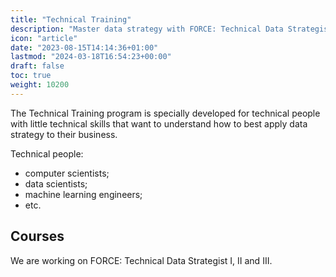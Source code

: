 ```yaml
---
title: "Technical Training"
description: "Master data strategy with FORCE: Technical Data Strategist courses tailored for computer scientists, engineers, and more."
icon: "article"
date: "2023-08-15T14:14:36+01:00"
lastmod: "2024-03-18T16:54:23+00:00"
draft: false
toc: true
weight: 10200
---
```



The Technical Training program is specially developed for technical people with  little technical skills that want to understand how to best apply data strategy to their business.

Technical people:
* computer scientists;
* data scientists;
* machine learning engineers;
* etc.

## Courses

We are working on FORCE: Technical Data Strategist I, II and III.
